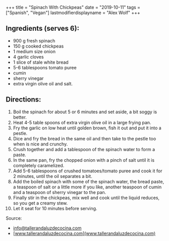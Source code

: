 +++
title = "Spinach With Chickpeas"
date = "2019-10-11"
tags = ["Spanish", "Vegan"]
lastmodifierdisplayname = "Alex Wolf"
+++

## Ingredients (serves 6): 
* 900 g fresh spinach
* 150 g cooked chickpeas
* 1 medium size onion
* 4 garlic cloves
* 1 slice of stale white bread
* 5-6 tablespoons tomato puree
* cumin
* sherry vinegar
* extra virgin olive oil and salt.

## Directions:

1. Boil the spinach for about 5 or 6 minutes and set aside, a bit soggy is better.
2. Heat 4-5 table spoons of extra virgin olive oil in a large frying pan. 
3. Fry the garlic on low heat until golden brown, fish it out and put it into a pestle. 
4. Dice and fry the bread in the same oil and then take to the pestle too when is nice and crunchy. 
5. Crush together and add a tablespoon of the spinach water to form a paste.
6. In the same pan, fry the chopped onion with a pinch of salt until it is completely caramelized. 
7. Add 5-6 tablespoons of crushed tomatoes/tomato puree and cook it for 2 minutes, until the oil separates a bit. 
8. Add the boiled spinach with some of the spinach water, the bread paste, a teaspoon of salt or a little more if you like, another teaspoon of cumin and a teaspoon of sherry vinegar to the pan. 
9. Finally stir in the chickpeas, mix well and cook until the liquid reduces, so you get a creamy stew.
10. Let it seat for 10 minutes before serving.

Source:

* info@tallerandaluzdecocina.com
* [www.tallerandaluzdecocina.com](www.tallerandaluzdecocina.com)